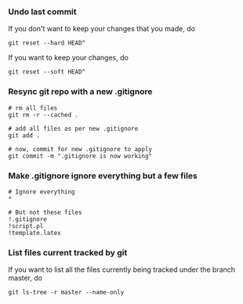 ### Undo last commit

If you don't want to keep your changes that you made, do

```
git reset --hard HEAD^
```

If you want to keep your changes, do

```
git reset --soft HEAD^
```


### Resync git repo with a new .gitignore


```
# rm all files
git rm -r --cached .

# add all files as per new .gitignore
git add .

# now, commit for new .gitignore to apply
git commit -m ".gitignore is now working"
```


### Make .gitignore ignore everything but a few files

```
# Ignore everything
*

# But not these files
!.gitignore
!script.pl
!template.latex
```


### List files current tracked by git

If you want to list all the files currently being tracked under the branch master, do

```
git ls-tree -r master --name-only
```